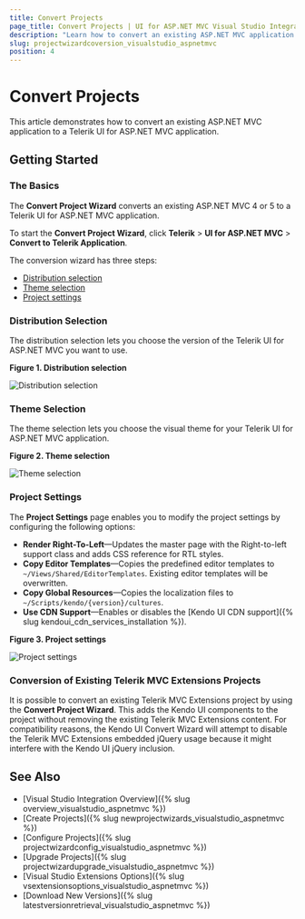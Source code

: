 ```yaml
---
title: Convert Projects
page_title: Convert Projects | UI for ASP.NET MVC Visual Studio Integration
description: "Learn how to convert an existing ASP.NET MVC application to a Telerik UI for ASP.NET MVC application."
slug: projectwizardcoversion_visualstudio_aspnetmvc
position: 4
---
```


# Convert Projects

This article demonstrates how to convert an existing ASP.NET MVC application to a Telerik UI for ASP.NET MVC application.

## Getting Started

### The Basics

The **Convert Project Wizard** converts an existing ASP.NET MVC 4 or 5 to a Telerik UI for ASP.NET MVC application.

To start the **Convert Project Wizard**, click **Telerik** > **UI for ASP.NET MVC** > **Convert to Telerik Application**.

The conversion wizard has three steps:  
- [Distribution selection](#distribution-selection)
- [Theme selection](#theme-selection)
- [Project settings](#project-settings)

### Distribution Selection

The distribution selection lets you choose the version of the Telerik UI for ASP.NET MVC you want to use.

**Figure 1. Distribution selection**

![Distribution selection](/aspnet-mvc/vs-integration/images/convert_distribution.png)

### Theme Selection

The theme selection lets you choose the visual theme for your Telerik UI for ASP.NET MVC application.

**Figure 2. Theme selection**

![Theme selection](/aspnet-mvc/vs-integration/images/convert_theme.png)

### Project Settings

The **Project Settings** page enables you to modify the project settings by configuring the following options:

- **Render Right-To-Left**&mdash;Updates the master page with the Right-to-left support class and adds CSS reference for RTL styles.
- **Copy Editor Templates**&mdash;Copies the predefined editor templates to `~/Views/Shared/EditorTemplates`. Existing editor templates will be overwritten.
- **Copy Global Resources**&mdash;Copies the localization files to `~/Scripts/kendo/{version}/cultures`.
- **Use CDN Support**&mdash;Enables or disables the [Kendo UI CDN support]({% slug kendoui_cdn_services_installation %}).

**Figure 3. Project settings**

![Project settings](/aspnet-mvc/vs-integration/images/convert_settings.png)

### Conversion of Existing Telerik MVC Extensions Projects

It is possible to convert an existing Telerik MVC Extensions project by using the **Convert Project Wizard**. This adds the Kendo UI components to the project without removing the existing Telerik MVC Extensions content. For compatibility reasons, the Kendo UI Convert Wizard will attempt to disable the Telerik MVC Extensions embedded jQuery usage because it might interfere with the Kendo UI jQuery inclusion.

## See Also

* [Visual Studio Integration Overview]({% slug overview_visualstudio_aspnetmvc %})
* [Create Projects]({% slug newprojectwizards_visualstudio_aspnetmvc %})
* [Configure Projects]({% slug projectwizardconfig_visualstudio_aspnetmvc %})
* [Upgrade Projects]({% slug projectwizardupgrade_visualstudio_aspnetmvc %})
* [Visual Studio Extensions Options]({% slug vsextensionsoptions_visualstudio_aspnetmvc %})
* [Download New Versions]({% slug latestversionretrieval_visualstudio_aspnetmvc %})
